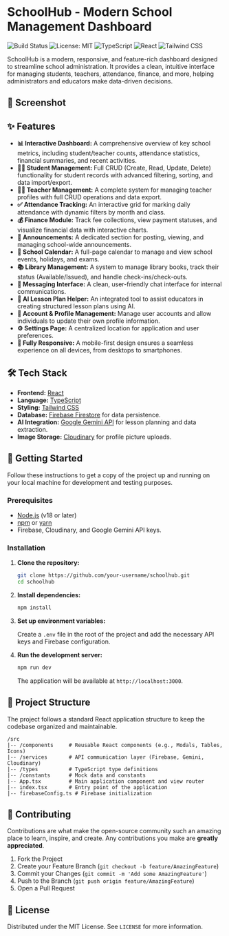 # SchoolHub - Modern School Management Dashboard

![Build Status](https://img.shields.io/badge/build-passing-brightgreen)
![License: MIT](https://img.shields.io/badge/License-MIT-blue.svg)
![TypeScript](https://img.shields.io/badge/TypeScript-3178C6?logo=typescript&logoColor=white)
![React](https://img.shields.io/badge/React-61DAFB?logo=react&logoColor=black)
![Tailwind CSS](https://img.shields.io/badge/Tailwind_CSS-38B2AC?logo=tailwind-css&logoColor=white)

SchoolHub is a modern, responsive, and feature-rich dashboard designed to streamline school administration. It provides a clean, intuitive interface for managing students, teachers, attendance, finance, and more, helping administrators and educators make data-driven decisions.

## 📸 Screenshot



## ✨ Features

-   **📊 Interactive Dashboard:** A comprehensive overview of key school metrics, including student/teacher counts, attendance statistics, financial summaries, and recent activities.
-   **👨‍🎓 Student Management:** Full CRUD (Create, Read, Update, Delete) functionality for student records with advanced filtering, sorting, and data import/export.
-   **👩‍🏫 Teacher Management:** A complete system for managing teacher profiles with full CRUD operations and data export.
-   **✅ Attendance Tracking:** An interactive grid for marking daily attendance with dynamic filters by month and class.
-   **💰 Finance Module:** Track fee collections, view payment statuses, and visualize financial data with interactive charts.
-   **📢 Announcements:** A dedicated section for posting, viewing, and managing school-wide announcements.
-   **📅 School Calendar:** A full-page calendar to manage and view school events, holidays, and exams.
-   **📚 Library Management:** A system to manage library books, track their status (Available/Issued), and handle check-ins/check-outs.
-   **💬 Messaging Interface:** A clean, user-friendly chat interface for internal communications.
-   **🤖 AI Lesson Plan Helper:** An integrated tool to assist educators in creating structured lesson plans using AI.
-   **👤 Account & Profile Management:** Manage user accounts and allow individuals to update their own profile information.
-   **⚙️ Settings Page:** A centralized location for application and user preferences.
-   **📱 Fully Responsive:** A mobile-first design ensures a seamless experience on all devices, from desktops to smartphones.

## 🛠️ Tech Stack

-   **Frontend:** [React](https://reactjs.org/)
-   **Language:** [TypeScript](https://www.typescriptlang.org/)
-   **Styling:** [Tailwind CSS](https://tailwindcss.com/)
-   **Database:** [Firebase Firestore](https://firebase.google.com/docs/firestore) for data persistence.
-   **AI Integration:** [Google Gemini API](https://ai.google.dev/) for lesson planning and data extraction.
-   **Image Storage:** [Cloudinary](https://cloudinary.com/) for profile picture uploads.

## 🚀 Getting Started

Follow these instructions to get a copy of the project up and running on your local machine for development and testing purposes.

### Prerequisites

-   [Node.js](https://nodejs.org/) (v18 or later)
-   [npm](https://www.npmjs.com/) or [yarn](https://yarnpkg.com/)
-   Firebase, Cloudinary, and Google Gemini API keys.

### Installation

1.  **Clone the repository:**
    ```bash
    git clone https://github.com/your-username/schoolhub.git
    cd schoolhub
    ```

2.  **Install dependencies:**
    ```bash
    npm install
    ```

3.  **Set up environment variables:**

    Create a `.env` file in the root of the project and add the necessary API keys and Firebase configuration.
    
4.  **Run the development server:**
    ```bash
    npm run dev
    ```
    The application will be available at `http://localhost:3000`.

## 📂 Project Structure

The project follows a standard React application structure to keep the codebase organized and maintainable.

```
/src
|-- /components     # Reusable React components (e.g., Modals, Tables, Icons)
|-- /services       # API communication layer (Firebase, Gemini, Cloudinary)
|-- /types          # TypeScript type definitions
|-- /constants      # Mock data and constants
|-- App.tsx         # Main application component and view router
|-- index.tsx       # Entry point of the application
|-- firebaseConfig.ts # Firebase initialization
```

## 🤝 Contributing

Contributions are what make the open-source community such an amazing place to learn, inspire, and create. Any contributions you make are **greatly appreciated**.

1.  Fork the Project
2.  Create your Feature Branch (`git checkout -b feature/AmazingFeature`)
3.  Commit your Changes (`git commit -m 'Add some AmazingFeature'`)
4.  Push to the Branch (`git push origin feature/AmazingFeature`)
5.  Open a Pull Request

## 📄 License

Distributed under the MIT License. See `LICENSE` for more information.